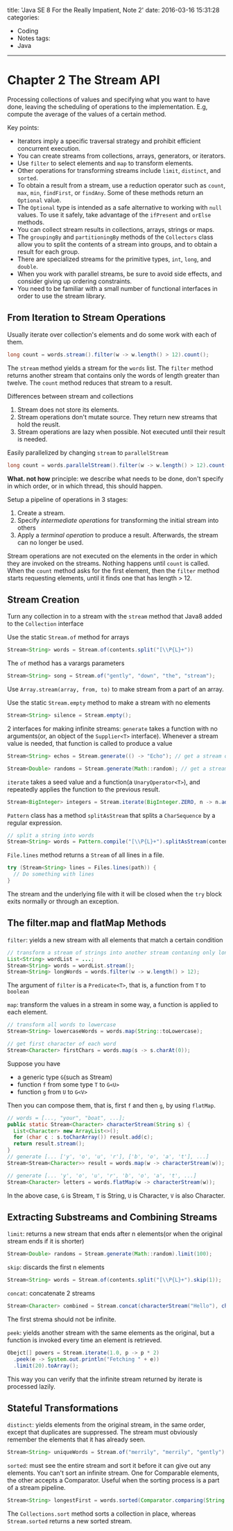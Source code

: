 title: 'Java SE 8 For the Really Impatient, Note 2'
date: 2016-03-16 15:31:28
categories:
  - Coding
  - Notes
tags:
  - Java
---

# Chapter 2 The Stream API

Processing collections of values and specifying what you want to have done, leaving the scheduling of operations to the implementation. E.g, compute the average of the values of a certain method. 

Key points:
* Iterators imply a specific traversal strategy and prohibit efficient concurrent execution. 
* You can create streams from collections, arrays, generators, or iterators. 
* Use `filter` to select elements and `map` to transform elements. 
* Other operations for transforming streams include `limit`, `distinct`, and `sorted`. 
* To obtain a result from a stream, use a reduction operator such as `count`, `max`, `min`, `findFirst`, or `findAny`. Some of these methods return an `Optional` value. 
* The `Optional` type is intended as a safe alternative to working with `null` values. To use it safely, take advantage of the `ifPresent` and `orElse` methods. 
* You can collect stream results in collections, arrays, strings or maps. 
* The `groupingBy` and `partitioningBy` methods of the `Collectors` class allow you to split the contents of a stream into groups, and to obtain a result for each group. 
* There are specialized streams for the primitive types, `int`, `long`, and `double`.
* When you work with parallel streams, be sure to avoid side effects, and consider giving up ordering constraints. 
* You need to be familiar with a small number of functional interfaces in order to use the stream library. 

## From Iteration to Stream Operations

Usually iterate over collection's elements and do some work with each of them. 

```Java
long count = words.stream().filter(w -> w.length() > 12).count();
```
The `stream` method yields a stream for the `words` list. The `filter` method returns another stream that contains only the words of length greater than twelve. The `count` method reduces that stream to a result. 

Differences between stream and collections
1. Stream does not store its elements.
2. Stream operations don't mutate source. They return new streams that hold the reuslt.
3. Stream operations are lazy when possible. Not executed until their result is needed. 

Easily parallelized by changing `stream` to `parallelStream`
```Java
long count = words.parallelStream().filter(w -> w.length() > 12).count();
```
**What. not how** principle: we describe what needs to be done, don't specify in which order, or in which thread, this should happen. 

Setup a pipeline of operations in 3 stages:
1. Create a stream.
2. Specify _intermediate operations_ for transforming the initial stream into others
3. Apply a _terminal operation_ to produce a result. 
Afterwards, the stream can no longer be used. 

Stream operations are not executed on the elements in the order in which they are invoked on the streams. Nothing happens until `count` is called. When the `count` method asks for the first element, then the `filter` method starts requesting elements, until it finds one that has length > 12. 

## Stream Creation

Turn any collection in to a stream with the `stream` method that Java8 added to the `Collection` interface

Use the static `Stream.of` method for arrays
```Java
Stream<String> words = Stream.of(contents.split("[\\P{L}+"))
```
The `of` method has a varargs parameters
```Java
Stream<String> song = Stream.of("gently", "down", "the", "stream");
```

Use `Array.stream(array, from, to)` to make stream from a part of an array. 

Use the static `Stream.empty` method to make a stream with no elements
```Java
Stream<String> silence = Stream.empty();
```

2 interfaces for making infinite streams: 
`generate` takes a function with no arguments(or, an object of the `Supplier<T>` interface). Whenever a stream value is needed, that function is called to produce a value
```Java
Stream<String> echos = Stream.generate(() -> "Echo"); // get a stream of constant values

Stream<Double> randoms = Stream.generate(Math::random); // get a stream of random numbers
```

`iterate` takes a seed value and a function(a `UnaryOperator<T>`), and repeatedly applies the function to the previous result. 
```Java
Stream<BigInteger> integers = Stream.iterate(BigInteger.ZERO, n -> n.add(BigInteger.ONE));
```

`Pattern` class has a method `splitAsStream` that splits a `CharSequence` by a regular expression. 
```Java
// split a string into words
Stream<String> words = Pattern.compile("[\\P{L}+").splitAsStream(contents);
```

`File.lines` method returns a `Stream` of all lines in a file. 
```Java
try (Stream<String> lines = Files.lines(path)) {
  // Do something with lines
}
```
The stream and the underlying file with it will be closed when the `try` block exits normally or through an exception.

## The filter.map and flatMap Methods

`filter`: yields a new stream with all elements that match a certain condition
```Java 
// transform a stream of strings into another stream contaning only long words
List<String> wordList = ...;
Stream<String> words = wordList.stream();
Stream<String> longWords = words.filter(w -> w.length() > 12);
```
The argument of `filter` is a `Predicate<T>`, that is, a function from `T` to `boolean`

`map`: transform the values in a stream in some way, a function is applied to each element.
```Java
// transform all words to lowercase
Stream<String> lowercaseWords = words.map(String::toLowercase);

// get first character of each word
Stream<Character> firstChars = words.map(s -> s.charAt(0));
```

Suppose you have 
* a generic type `G`(such as Stream)
* function `f` from some type `T` to `G<U>`
* function `g` from `U` to `G<V>`

Then you can compose them, that is, first `f` and then `g`, by using `flatMap`. 

```Java
// words = [..., "your", "boat", ...];
public static Stream<Character> characterStream(String s) {
  List<Character> new ArrayList<>();
  for (char c : s.toCharArray()) result.add(c);
  return result.stream();
}
// generate [... ['y', 'o', 'u', 'r'], ['b', 'o', 'a', 't'], ...]
Stream<Stream<Character>> result = words.map(w -> characterStream(w));

// generate [... 'y', 'o', 'u', 'r', 'b', 'o', 'a', 't', ...]
Stream<Character> letters = words.flatMap(w -> characterStream(w));
```
In the above case, `G` is Stream, `T` is String, `U` is Character, `V` is also Character. 

## Extracting Substreams and Combining Streams

`limit`: returns a new stream that ends after n elements(or when the original stream ends if it is shorter)
```Java
Stream<Double> randoms = Stream.generate(Math::random).limit(100);
```

`skip`: discards the first n elements
```Java
Stream<String> words = Stream.of(contents.split("[\\P{L}+").skip(1));
```

`concat`: concatenate 2 streams
```Java
Stream<Character> combined = Stream.concat(characterStream("Hello"), characterStream("World"));
```
The first strema should not be infinite. 

`peek`: yields another stream with the same elements as the original, but a function is invoked every time an element is retrieved. 
```Java
Obejct[] powers = Stream.iterate(1.0, p -> p * 2)
  .peek(e -> System.out.println("Fetching " + e))
  .limit(20).toArray();
```
This way you can verify that the infinite stream returned by iterate is processed lazily. 

## Stateful Transformations

`distinct`: yields elements from the original stream, in the same order, except that duplicates are suppressed. The stream must obviously remember the elements that it has already seen. 
```Java
Stream<String> uniqueWords = Stream.of("merrily", "merrily", "gently").distinct();
```

`sorted`: must see the entire stream and sort it before it can give out any elements. You can't sort an infinite stream. One for Comparable elements, the other accepts a Comparator. Useful when the sorting process is a part of a stream pipeline. 
```Java
Stream<String> longestFirst = words.sorted(Comparator.comparing(String::length).reversed())
```

The `Collections.sort` method sorts a collection in place, whereas `Stream.sorted` returns a new sorted stream. 

